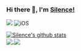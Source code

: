 ### Hi there 👋, I'm [Silence!](https://SilenceLove.github.io)
[![](https://img.shields.io/badge/-@SilenceLove-%23181717?style=flat-square&logo=github)](https://github.com/SilenceLove)
![iOS](https://img.shields.io/badge/-iOS-%232c3e50?style=flat-square&logo=iOS)

<a href="https://github.com/SilenceLove">
  <img align="center" src="https://github-readme-stats.vercel.app/api?username=SilenceLove&show_icons=true&icon_color=fff&bg_color=30,e96443,904e95&title_color=fff&text_color=fff" alt="Silence's github stats" />
</a>
<br>
<a href="https://github.com/SilenceLove/HXPhotoPicker">
  <img align="center" src="https://github-readme-stats.anuraghazra1.vercel.app/api/pin/?username=SilenceLove&repo=HXPhotoPicker&icon_color=fff&bg_color=30,e96443,904e95&title_color=fff&text_color=fff" />
</a><a href="https://github.com/SilenceLove/HXPHPicker">
  <img align="center" src="https://github-readme-stats.anuraghazra1.vercel.app/api/pin/?username=SilenceLove&repo=HXPHPicker&icon_color=fff&bg_color=30,e96443,904e95&title_color=fff&text_color=fff" />
</a>


<!--
**SilenceLove/SilenceLove** is a ✨ _special_ ✨ repository because its `README.md` (this file) appears on your GitHub profile.

Here are some ideas to get you started:

- 🔭 I’m currently working on ...
- 🌱 I’m currently learning ...
- 👯 I’m looking to collaborate on ...
- 🤔 I’m looking for help with ...
- 💬 Ask me about ...
- 📫 How to reach me: ...
- 😄 Pronouns: ...
- ⚡ Fun fact: ...
-->
